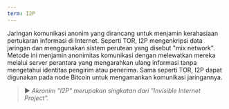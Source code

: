 ```yaml
---
term: I2P
---
```


Jaringan komunikasi anonim yang dirancang untuk menjamin kerahasiaan pertukaran informasi di Internet. Seperti TOR, I2P mengenkripsi data jaringan dan menggunakan sistem perutean yang disebut "mix network". Metode ini menjamin anonimitas komunikasi dengan melewatkan mereka melalui server perantara yang mengarahkan ulang informasi tanpa mengetahui identitas pengirim atau penerima. Sama seperti TOR, I2P dapat digunakan pada node Bitcoin untuk mengamankan komunikasi jaringannya.

> ► *Akronim "I2P" merupakan singkatan dari "Invisible Internet Project".*